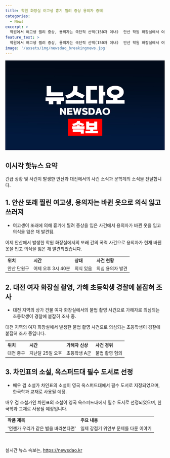 ```yaml
---
title: 학원 화장실 여고생 흉기 찔려 중상 용의자 중태
categories:
  - News
excerpt: >
  학원에서 여고생 찔려 중상, 용의자는 극단적 선택(150자 이내)  안산 학원 화장실에서 여고생이 흉기에 찔려 중상을 입었습니다. 경찰은 용의자를 발견하고 사건 경위를 조사 중입니다. 또한, 대전에서 초등학생의 여자 화장실 불법 촬영 사건과 배우 차인표씨의 소설이 옥스퍼드대 필수 도서로 선정된 소식이 전해졌습니다. (150자)
feature_text: >
  학원에서 여고생 찔려 중상, 용의자는 극단적 선택(150자 이내)  안산 학원 화장실에서 여고생이 흉기에 찔려 중상을 입었습니다. 경찰은 용의자를 발견하고 사건 경위를 조사 중입니다. 또한, 대전에서 초등학생의 여자 화장실 불법 촬영 사건과 배우 차인표씨의 소설이 옥스퍼드대 필수 도서로 선정된 소식이 전해졌습니다. (150자)
image: '/assets/img/newsdao_breakingnews.jpg'
---
```


<p><img src="/assets/img/newsdao_breakingnews.jpg" alt="flaretime 속보" /></p>

<h2 data-ke-size="size26">이시각 핫뉴스 요약</h2>

<p data-ke-size="size16">긴급 상황 및 사건이 발생한 안산과 대전에서의 사건 소식과 문학계의 소식을 전달합니다.</p>

<h2 data-ke-size="size24">1. 안산 또래 찔린 여고생, 용의자는 바뀐 옷으로 의식 잃고 쓰러져</h2>

<ul>
  <li>여고생이 또래에 의해 흉기에 찔려 중상을 입은 사건에서 용의자가 바뀐 옷을 입고 의식을 잃은 채 발견됨.</li>
</ul>

<p data-ke-size="size16">어제 안산에서 발생한 학원 화장실에서의 또래 간의 폭력 사건으로 용의자가 현재 바뀐 옷을 입고 의식을 잃은 채 발견되었습니다.</p>

<table>
  <tr>
    <td><b>위치</b></td>
    <td><b>시간</b></td>
    <td><b>상태</b></td>
    <td><b>사건 현황</b></td>
  </tr>
  <tr>
    <td>안산 단원구</td>
    <td>어제 오후 3시 40분</td>
    <td>의식 있음</td>
    <td>의심 용의자 발견</td>
  </tr>
</table>

<h2 data-ke-size="size24">2. 대전 여자 화장실 촬영, 가해 초등학생 경찰에 붙잡혀 조사</h2>

<ul>
  <li>대전 지역의 상가 건물 여자 화장실에서의 불법 촬영 사건으로 가해자로 의심되는 초등학생이 경찰에 붙잡혀 조사 중.</li>
</ul>

<p data-ke-size="size16">대전 지역의 여자 화장실에서 발생한 불법 촬영 사건으로 의심되는 초등학생이 경찰에 붙잡혀 조사 중입니다.</p>

<table>
  <tr>
    <td><b>위치</b></td>
    <td><b>시간</b></td>
    <td><b>가해자 신상</b></td>
    <td><b>사건 경위</b></td>
  </tr>
  <tr>
    <td>대전 중구</td>
    <td>지난달 25일 오후</td>
    <td>초등학생 A군</td>
    <td>불법 촬영 혐의</td>
  </tr>
</table>

<h2 data-ke-size="size24">3. 차인표의 소설, 옥스퍼드대 필수 도서로 선정</h2>

<ul>
  <li>배우 겸 소설가 차인표의 소설이 영국 옥스퍼드대에서 필수 도서로 지정되었으며, 한국학과 교재로 사용될 예정.</li>
</ul>

<p data-ke-size="size16">배우 겸 소설가인 차인표의 소설이 영국 옥스퍼드대에서 필수 도서로 선정되었으며, 한국학과 교재로 사용될 예정입니다.</p>

<table>
  <tr>
    <td><b>작품 제목</b></td>
    <td><b>주요 내용</b></td>
  </tr>
  <tr>
    <td>'언젠가 우리가 같은 별을 바라본다면'</td>
    <td>일제 강점기 위안부 문제를 다룬 이야기</td>
  </tr>
</table>

<p data-ke-size="size16">&nbsp;</p>
실시간 뉴스 속보는, <a href="https://newsdao.kr" rel="dofollow">https://newsdao.kr</a>


